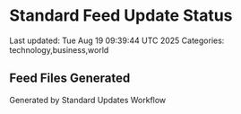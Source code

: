 # Standard Feed Update Status
Last updated: Tue Aug 19 09:39:44 UTC 2025
Categories: technology,business,world

## Feed Files Generated

Generated by Standard Updates Workflow
